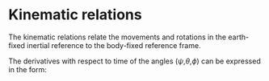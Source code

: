 Kinematic relations
========

The kinematic relations relate the movements and rotations in the earth-fixed inertial reference to the body-fixed reference frame.

The derivatives with respect to time of the angles ($\psi$,$\theta$,$\phi$) can be expressed in the form:


